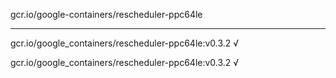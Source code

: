 gcr.io/google-containers/rescheduler-ppc64le 

----
gcr.io/google_containers/rescheduler-ppc64le:v0.3.2 √

gcr.io/google_containers/rescheduler-ppc64le:v0.3.2 √

